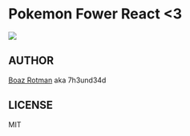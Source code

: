 # Pokemon Fower React <3

![](https://media.giphy.com/media/ihSGiK0waskWDJ8iyl/giphy.gif)


## AUTHOR

[Boaz Rotman](https://www.linkedin.com/in/boaz-dev-2021/) aka 7h3und34d

## LICENSE

MIT

